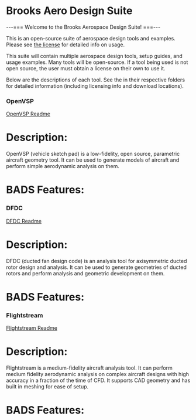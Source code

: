 # Brooks Aero Design Suite

---=== Welcome to the Brooks Aerospace Design Suite! ===---


This is an open-source suite of aerospace design tools and examples.
Please see [the license](LICENSE.md) for detailed info on usage.

This suite will contain multiple aerospace design tools, setup guides,
and usage examples.
Many tools will be open-source. If a tool being used is not open source,
the user must obtain a license on their own to use it.

Below are the descriptions of each tool. See the <readme> in their
respective folders for detailed information (including licensing info
and download locations).
                                      
### OpenVSP
[OpenVSP Readme](OpenVSP/README.md)
# Description:
OpenVSP (vehicle sketch pad) is a low-fidelity, open source, parametric
aircraft geometry tool. It can be used to generate models of aircraft
and perform simple aerodynamic analysis on them.       

# BADS Features:     

### DFDC
[DFDC Readme](DFDC/README.md)
# Description:
DFDC (ducted fan design code) is an analysis tool for axisymmetric ducted
rotor design and analysis. It can be used to generate geometries of ducted
rotors and perform analysis and geometric development on them.

# BADS Features:

### Flightstream
[Flightstream Readme](Flightstream/README.MD)
# Description:
Flightstream is a medium-fidelity aircraft analysis tool. It can perform
medium fidelity aerodynamic analysis on complex aircraft designs with high
accuracy in a fraction of the time of CFD. It supports CAD geometry and has
built in meshing for ease of setup.

# BADS Features: